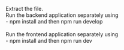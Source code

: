 Extract the file. <br>
Run the backend application separately using <br>- npm install and then npm run develop <br><br>
Run the frontend application separately using <br>- npm install and then npm run dev <br><br>
